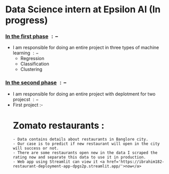 # Data Science intern at Epsilon AI (In progress)

### <a href='https://github.com/Ibrahim182/Epsilon-AI-Internship/tree/main/First%20phase'>In the first phase</a> $:-$
- I am responsible for doing an entire project in three types of machine learning $:-$ 
    - Regression
    - Classification 
    - Clustering

### <a href='https://github.com/Ibrahim182/Epsilon-AI-Internship/tree/main/Second%20phase'>In the second phase</a> $:-$
- I am responsible for doing an entire project with deplotment for two projecst $:-$
- First project :- 
  # Zomato restaurants :
      - Data contains details about restaurants in Banglore city.
      - Our case is to predict if new restaurant will open in the city will success or not.
      - There are some restaurants open new in the data I scraped the rating now and separate this data to use it in production.
      - Web app using Streamlit can view it <a href='https://ibrahim182-restaurant-deployment-app-dpgs2p.streamlit.app/'>now</a>
